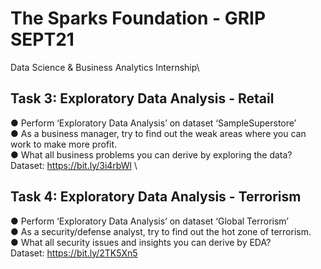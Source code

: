 # The Sparks Foundation - GRIP SEPT21
Data Science & Business Analytics Internship\

## Task 3: Exploratory Data Analysis - Retail
● Perform ‘Exploratory Data Analysis’ on dataset ‘SampleSuperstore’\
● As a business manager, try to find out the weak areas where you can work to make more profit.\
● What all business problems you can derive by exploring the data?\
Dataset: https://bit.ly/3i4rbWl
\
## Task 4: Exploratory Data Analysis - Terrorism
● Perform ‘Exploratory Data Analysis’ on dataset ‘Global Terrorism’\
● As a security/defense analyst, try to find out the hot zone of terrorism.\
● What all security issues and insights you can derive by EDA?\
Dataset: https://bit.ly/2TK5Xn5
